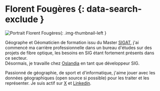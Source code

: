 # Florent Fougères {: data-search-exclude }

![Portrait Florent Fougères](https://cdn.geotribu.fr/img/internal/contributeurs/ffou.jpeg "Portrait Florent Fougères"){: .img-thumbnail-left }

Géographe et Géomaticien de formation issu du Master [SIGAT](https://formations.univ-rennes2.fr/fr/formations/master-37/master-mention-geomatique-parcours-systeme-d-information-geographique-et-analyse-des-territoires-sigat-JEOC8L9A.html), j'ai commencé ma carrière professionnelle dans un bureau d'études sur des projets de fibre optique, les besoins en SIG étant fortement présents dans ce secteur.  
Désormais, je travaille chez [Oslandia](https://oslandia.com/) en tant que développeur SIG.

Passionné de géographie, de sport et d'informatique, j'aime jouer avec les données géographiques (open source si possible) pour les traiter et les représenter. Je suis actif sur [X](https://twitter.com/florent1foug) et [Linkedin](https://www.linkedin.com/in/florent-foug%C3%A8res-083597b8/).
